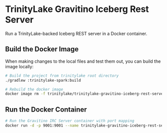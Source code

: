# TrinityLake Gravitino Iceberg Rest Server 

Run a TrinityLake-backed Iceberg REST server in a Docker container.

## Build the Docker Image

When making changes to the local files and test them out, you can build the image locally:

```bash
# Build the project from trinitylake root directory
./gradlew :trinitylake-spark:build

# Rebuild the docker image
docker image rm -f trinitylake/trinitylake-gravitino-iceberg-rest-server && docker build -t trinitylake/trinitylake-gravitino-iceberg-rest-server -f docker/trinitylake-gravitino-iceberg-rest-server/Dockerfile .
```

## Run the Docker Container

```bash
# Run the Gravitino IRC Server container with port mapping
docker run -d -p 9001:9001 --name trinitylake-gravitino-iceberg-rest-server trinitylake/trinitylake-gravitino-iceberg-rest-server
```
